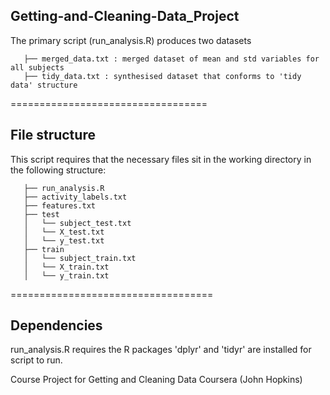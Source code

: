 ## Getting-and-Cleaning-Data_Project
The primary script (run_analysis.R) produces two datasets
 ```
    ├── merged_data.txt : merged dataset of mean and std variables for all subjects
    ├── tidy_data.txt : synthesised dataset that conforms to 'tidy data' structure
 ```
==================================
## File structure
This script requires that the necessary files sit in the working directory in the following structure:
 ```
    ├── run_analysis.R
    ├── activity_labels.txt
    ├── features.txt
    ├── test
    │   └── subject_test.txt
    │   └── X_test.txt
    │   └── y_test.txt 
    ├── train
    │   └── subject_train.txt
    │   └── X_train.txt
    │   └── y_train.txt    
```
===================================
## Dependencies
run_analysis.R requires the R packages 'dplyr' and 'tidyr' are installed for script to run.


Course Project for Getting and Cleaning Data Coursera (John Hopkins)
